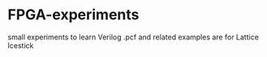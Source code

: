 # FPGA-experiments
small experiments to learn Verilog
.pcf and related examples are for Lattice Icestick
